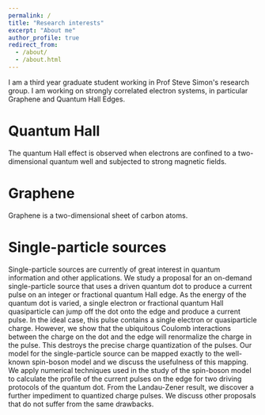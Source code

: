 ```yaml
---
permalink: /
title: "Research interests"
excerpt: "About me"
author_profile: true
redirect_from: 
  - /about/
  - /about.html
---
```


I am a third year graduate student working in Prof Steve Simon's research group. I am working on strongly correlated electron systems, in particular Graphene and Quantum Hall Edges. 

Quantum Hall
======
The quantum Hall effect is observed when electrons are confined to a two-dimensional quantum well and subjected to strong magnetic fields. 

Graphene
======
Graphene is a two-dimensional sheet of carbon atoms. 

Single-particle sources
======
Single-particle sources are currently of great interest in quantum information and other applications. We study a proposal for an on-demand single-particle source that uses a driven quantum dot to produce a current pulse on an integer or fractional quantum Hall edge. As the energy of the quantum dot is varied, a single electron or fractional quantum Hall quasiparticle can jump off the dot onto the edge and produce a current pulse. In the ideal case, this pulse contains a single electron or quasiparticle charge. However, we show that the ubiquitous Coulomb interactions between the charge on the dot and the edge will renormalize the charge in the pulse. This destroys the precise charge quantization of the pulses. Our model for the single-particle source can be mapped exactly to the well-known spin-boson model and we discuss the usefulness of this mapping. We apply numerical techniques used in the study of the spin-boson model to calculate the profile of the current pulses on the edge for two driving protocols of the quantum dot. From the Landau-Zener result, we discover a further impediment to quantized charge pulses. We discuss other proposals that do not suffer from the same drawbacks.
